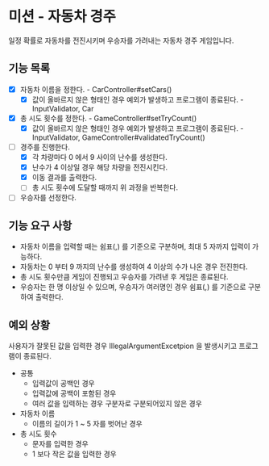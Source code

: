 # 미션 - 자동차 경주
일정 확률로 자동차를 전진시키며 우승자를 가려내는 자동차 경주 게임입니다.

## 기능 목록
- [x] 자동차 이름을 정한다. - CarController#setCars()
  - [x] 값이 올바르지 않은 형태인 경우 예외가 발생하고 프로그램이 종료된다. - InputValidator, Car
- [x] 총 시도 횟수를 정한다. - GameController#setTryCount()
  - [x] 값이 올바르지 않은 형태인 경우 예외가 발생하고 프로그램이 종료된다. - InputValidator, GameController#validatedTryCount()
- [ ] 경주를 진행한다.
  - [x] 각 차량마다 0 에서 9 사이의 난수를 생성한다.
  - [x] 난수가 4 이상일 경우 해당 차량을 전진시킨다.
  - [x] 이동 결과를 출력한다.
  - [ ] 총 시도 횟수에 도달할 때까지 위 과정을 반복한다.
- [ ] 우승자를 선정한다.

## 기능 요구 사항
- 자동차 이름을 입력할 때는 쉼표(,) 를 기준으로 구분하며, 최대 5 자까지 입력이 가능하다.
- 자동차는 0 부터 9 까지의 난수를 생성하여 4 이상의 수가 나온 경우 전진한다.
- 총 시도 횟수만큼 게임이 진행되고 우승자를 가려낸 후 게임은 종료된다.
- 우승자는 한 명 이상일 수 있으며, 우승자가 여러명인 경우 쉼표(,) 를 기준으로 구분하여 출력한다.

## 예외 상황
사용자가 잘못된 값을 입력한 경우 IllegalArgumentExcetpion 을 발생시키고 프로그램이 종료된다.

- 공통
  - 입력값이 공백인 경우
  - 입력값에 공백이 포함된 경우
  - 여러 값을 입력하는 경우 구분자로 구분되어있지 않은 경우
- 자동차 이름
  - 이름의 길이가 1 ~ 5 자를 벗어난 경우
- 총 시도 횟수
  - 문자를 입력한 경우
  - 1 보다 작은 값을 입력한 경우